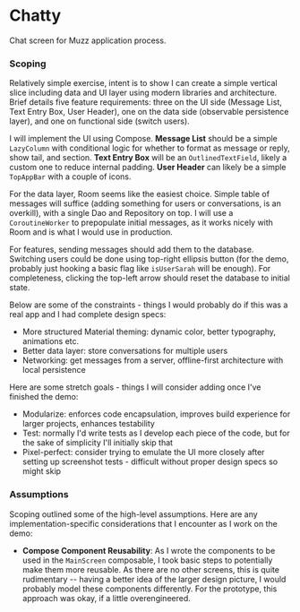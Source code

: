 # Chatty
Chat screen for Muzz application process.

### Scoping

Relatively simple exercise, intent is to show I can create a simple vertical slice including data and UI layer using modern libraries and architecture. Brief details five feature requirements: three on the UI side (Message List, Text Entry Box, User Header), one on the data side (observable persistence layer), and one on functional side (switch users).

I will implement the UI using Compose. **Message List** should be a simple `LazyColumn` with conditional logic for whether to format as message or reply, show tail, and section. **Text Entry Box** will be an `OutlinedTextField`, likely a custom one to reduce internal padding. **User Header** can likely be a simple `TopAppBar` with a couple of icons.

For the data layer, Room seems like the easiest choice. Simple table of messages will suffice (adding something for users or conversations, is an overkill), with a single Dao and Repository on top. I will use a `CoroutineWorker` to prepopulate initial messages, as it works nicely with Room and is what I would use in production.

For features, sending messages should add them to the database. Switching users could be done using top-right ellipsis button (for the demo, probably just hooking a basic flag like `isUserSarah` will be enough). For completeness, clicking the top-left arrow should reset the database to initial state.

Below are some of the constraints - things I would probably do if this was a real app and I had complete design specs:
- More structured Material theming: dynamic color, better typography, animations etc.
- Better data layer: store conversations for multiple users
- Networking: get messages from a server, offline-first architecture with local persistence

Here are some stretch goals - things I will consider adding once I've finished the demo:
- Modularize: enforces code encapsulation, improves build experience for larger projects, enhances testability
- Test: normally I'd write tests as I develop each piece of the code, but for the sake of simplicity I'll initially skip that
- Pixel-perfect: consider trying to emulate the UI more closely after setting up screenshot tests - difficult without proper design specs so might skip

### Assumptions

Scoping outlined some of the high-level assumptions. Here are any implementation-specific considerations that I encounter as I work on the demo:
- **Compose Component Reusability**: As I wrote the components to be used in the `MainScreen` composable, I took basic steps to potentially make them more reusable. As there are no other screens, this is quite rudimentary -- having a better idea of the larger design picture, I would probably model these components differently. For the prototype, this approach was okay, if a little overengineered.
